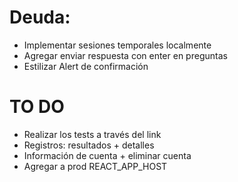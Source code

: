 # Deuda:
- Implementar sesiones temporales localmente
- Agregar enviar respuesta con enter en preguntas
- Estilizar Alert de confirmación

# TO DO
- Realizar los tests a través del link
- Registros: resultados + detalles
- Información de cuenta + eliminar cuenta
- Agregar a prod REACT_APP_HOST